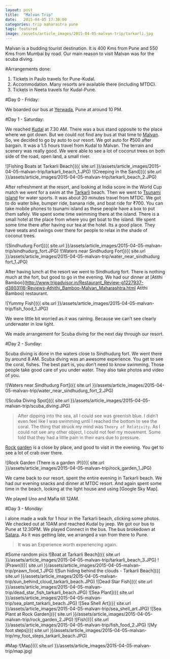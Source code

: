 ```yaml
---
layout: post
title:  "Malvan Trip"
date:   2015-04-05 17:30:00
categories: trip maharastra pune
tags: featured
image: /assets/article_images/2015-04-05-malvan-trip/tarkarli.jpg
---
```

Malvan is a budding tourist destination. It is 400 Kms from Pune and 550 Kms from Mumbai by road. Our main reason to visit Malvan was for the scuba diving. 

#Arrangements done:
1. Tickets in Paulo travels for Pune-Kudal.
2. Accommodation. Many resorts are available there (including MTDC).
3. Tickets in Neeta travels for Kudal-Pune.

#Day 0 - Friday:

We boarded our bus at [Yerwada](http://en.wikipedia.org/wiki/Yerwada "Yerwada"), Pune at around 10 PM.

#Day 1 - Saturday:

We reached [Kudal](http://en.wikipedia.org/wiki/Kudal "Kudal") at 7.30 AM. There was a bus stand opposite to the place where we got down. But we could not find any bus at that time to [Malvan](http://en.wikipedia.org/wiki/Malvan "Malvan"). So, we decided to go by auto to our resort. We got auto for ₹500 after bargain. It was a 1.5 hours travel from Kudal to Malvan. The terrain and scenery was really good. We were able to see a lot of coconut trees on both side of the road, open land, a small river.

![Fishing Boats at Tarkarli Beach]({{ site.url }}/assets/article_images/2015-04-05-malvan-trip/tarkarli_beach_1.JPG)
![Creeping in the Sand]({{ site.url }}/assets/article_images/2015-04-05-malvan-trip/tarkarli_beach_2.JPG)

After refreshment at the resort, and looking at India score in the World Cup match we went for a swim at the [Tarkarli](http://en.wikipedia.org/wiki/Tarkarli "Tarkarli") beach. Then we went to [Tsunami island](https://www.google.co.in/maps/place/Tsunami+Island/@15.974749,73.504232,15z/data=!4m2!3m1!1s0x0:0x78caad010fe9c714?sa=X&ei=cG8hVYXAEcSjugSMroCwBw&ved=0CIABEPwSMA4 "Tsunami Island (Malvan)") for water sports. It was about 20 minutes travel from MTDC. We got to do water bike, bumper ride, banana ride, and boat ride for ₹700. You can take mobile phones to tsunami island as these people have a box to put them safely. We spent some time swimming there at the island. There is a small hotel at the place from where you get boat to the island. We spent some time there after having our tea at the hotel. Its a good place. They have seats and swings over there for people to relax in the shade of coconut trees.

![Sindhudurg Fort]({{ site.url }}/assets/article_images/2015-04-05-malvan-trip/sindhudurg_fort.JPG)
![Waters near Sindhudurg Fort]({{ site.url }}/assets/article_images/2015-04-05-malvan-trip/water_near_sindhudurg fort_1.JPG)

After having lunch at the resort we went to Sindhudurg fort. There is nothing much at the fort, but good to go in the evening. We had our dinner at [Atithi Bamboo](http://www.tripadvisor.in/Restaurant_Review-g1227937-d3803116-Reviews-Athithi_Bamboo-Malvan_Maharashtra.html Atithi Bamboo) restaurant.

![Yummy Fish]({{ site.url }}/assets/article_images/2015-04-05-malvan-trip/fish_food_1.JPG)

We were little bit worried as it was raining. Because we can’t see clearly underwater in low light.

We made arrangement for Scuba diving for the next day through our resort.

#Day 2 - Sunday:

Scuba diving is done in the waters close to Sindhudurg fort. We went there by around 8 AM. Scuba diving was an awesome experience. You get to see the coral, fishes. The best part is, you don’t need to know swimming. Those people take good care of you under water. They also take photos and video of you.

![Waters near Sindhudurg Fort]({{ site.url }}/assets/article_images/2015-04-05-malvan-trip/water_near_sindhudurg_fort_2.JPG)

![Scuba Diving Spot]({{ site.url }}/assets/article_images/2015-04-05-malvan-trip/scuba_diving.JPG)

>After dipping into the sea, all I could see was greenish blue. I didn’t even feel like I was swimming until I reached the bottom to see the coral. The thing that struck my mind was `Theory of Relativity`. As I could not see any other object, I could not feel my movement. Some told that they had a little pain in their ears due to pressure.

[Rock garden](http://www.tripadvisor.in/Attraction_Review-g1227937-d3823244-Reviews-Rock_Garden-Malvan_Maharashtra.html "Rock Garden") is a close by place, and good to visit in the evening. You get to see a lot of crab over there.

![Rock Garden (There is a garden :P)]({{ site.url }}/assets/article_images/2015-04-05-malvan-trip/rock_garden_1.JPG)

We came back to our resort, spent the entire evening in Tarkarli beach. We had our evening snacks and dinner at MTDC resort. And again spent some time in the beach, looking at the light house and using [Google Sky Map].

We played Uno and Mafia till 12AM. 

#Day 3 - Monday:

I alone made a walk for 1 hour in the Tarkarli beach, clicking some photos. We checked out at 10AM and reached Kudal by jeep. We got our bus to Pune at 12.30PM. We played Connect in the bus. The bus brokedown at [Satara](http://en.wikipedia.org/wiki/Satara_district "Satara"). As it was getting late, we arranged a van from there to Pune.


>It was an Experience worth experiencing again.

#Some random pics
![Boat at Tarkarli Beach]({{ site.url }}/assets/article_images/2015-04-05-malvan-trip/tarkarli_beach_3.JPG)
![Prawn]({{ site.url }}/assets/article_images/2015-04-05-malvan-trip/prawn_food_1.JPG)
![Sun hiding behind the clouds - Tarkarli Beach]({{ site.url }}/assets/article_images/2015-04-05-malvan-trip/sun_behind_cloud_tarkarli_beach.JPG)
![Dead Star Fish]({{ site.url }}/assets/article_images/2015-04-05-malvan-trip/dead_star_fish_tarkarli_beach.JPG)
![Sea Plant]({{ site.url }}/assets/article_images/2015-04-05-malvan-trip/sea_plant_tarkarli_beach.JPG)
![Sea Shell Art]({{ site.url }}/assets/article_images/2015-04-05-malvan-trip/sea_shell_art.JPG)
![Sea Plant at Rock Garden]({{ site.url }}/assets/article_images/2015-04-05-malvan-trip/rock_garden_2.JPG)
![Fish]({{ site.url }}/assets/article_images/2015-04-05-malvan-trip/fish_food_2.JPG)
![My foot steps]({{ site.url }}/assets/article_images/2015-04-05-malvan-trip/my_foot_steps_tarkarli_beach.JPG)

#Map
![Map]({{ site.url }}/assets/article_images/2015-04-05-malvan-trip/map.jpg)

